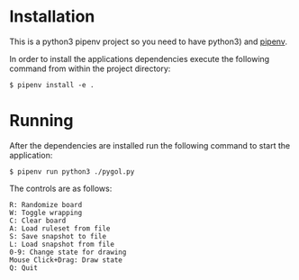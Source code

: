 # Installation

This is a python3 pipenv project so you need to have python3) and [pipenv](https://docs.pipenv.org/en/latest/install/#installing-pipenv).  

In order to install the applications dependencies execute the following command from within the project directory:  
```
$ pipenv install -e .
```

# Running

After the dependencies are installed run the following command to start the application:  
```
$ pipenv run python3 ./pygol.py
```

The controls are as follows:  
```
R: Randomize board
W: Toggle wrapping
C: Clear board
A: Load ruleset from file
S: Save snapshot to file
L: Load snapshot from file
0-9: Change state for drawing
Mouse Click+Drag: Draw state
Q: Quit
```